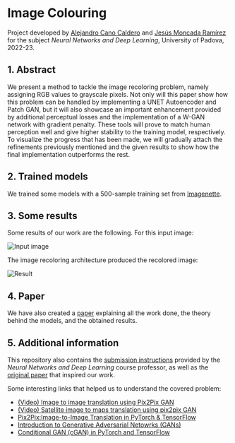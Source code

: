 # Image Colouring

Project developed by [Alejandro Cano Caldero](https://github.com/AlejandroCanoCaldero) and [Jesús Moncada Ramírez](https://github.com/jemonra) for the subject *Neural Networks and Deep Learning*, University of Padova, 2022-23.

## 1. Abstract

We present a method to tackle the image recoloring problem, namely assigning RGB values to grayscale pixels. Not only will this paper show how this problem can be handled by implementing a UNET Autoencoder and Patch GAN, but it will also showcase an important enhancement provided by additional perceptual losses and the implementation of a W-GAN network with gradient penalty. These tools will prove to match human perception well and give higher stability to the training model, respectively. To visualize the progress that has been made, we will gradually attach the refinements previously mentioned and the given results to show how the final implementation outperforms the rest.

## 2. Trained models

We trained some models with a 500-sample training set from [Imagenette](https://github.com/fastai/imagenette).

## 3. Some results

Some results of our work are the following. For this input image:

![Input image](/results/input_image_1.png "Input image")

The image recoloring architecture produced the recolored image:

![Result](/results/result_1.png "Results")

## 4. Paper

We have also created a [paper](docs/ImageRecoloringWithConditionalGANs.pdf) explaining all the work done, the theory behind the models, and the obtained results.

## 5. Additional information

This repository also contains the [submission instructions](docs/given_explanation.pdf) provided by the *Neural Networks and Deep Learning* course professor, as well as the [original paper](docs/ImageToImageTranslationWithConditionalAdversarialNetworks.pdf) that inspired our work.

Some interesting links that helped us to understand the covered problem:
- [(Video) Image to image translation using Pix2Pix GAN](https://www.youtube.com/watch?v=UcHe0xiuvpg)
- [(Video) Satellite image to maps translation using pix2pix GAN](https://www.youtube.com/watch?v=6pUSZgPJ3Yg)
- [Pix2Pix:Image-to-Image Translation in PyTorch & TensorFlow](https://learnopencv.com/paired-image-to-image-translation-pix2pix/#discriminator)
- [Introduction to Generative Adversarial Netowrks (GANs)](https://learnopencv.com/introduction-to-generative-adversarial-networks/)
- [Conditional GAN (cGAN) in PyTorch and TensorFlow](https://learnopencv.com/conditional-gan-cgan-in-pytorch-and-tensorflow/)


